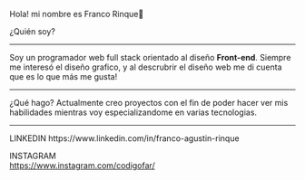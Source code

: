 Hola! mi nombre es Franco Rinque👋

¿Quién soy?
<hr/>
Soy un programador web full stack orientado al diseño <b>Front-end</b>.
Siempre me interesó el diseño grafico, y al descrubrir el diseño web me di cuenta que es lo que más me gusta!
<hr/>
¿Qué hago?
Actualmente creo proyectos con el fin de poder hacer ver mis habilidades mientras voy especializandome en varias tecnologias.
<hr/>
LINKEDIN 
https://www.linkedin.com/in/franco-agustin-rinque

INSTAGRAM  
https://www.instagram.com/codigofar/
